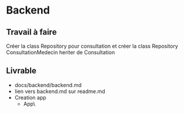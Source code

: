 # Backend

## Travail à faire

Créer la class Repository pour consultation et créer la class Repository ConsultationMedecin heriter de Consultation

## Livrable
- docs/backend/backend.md
- lien vers backend.md sur readme.md 
- Creation app
  - App\

